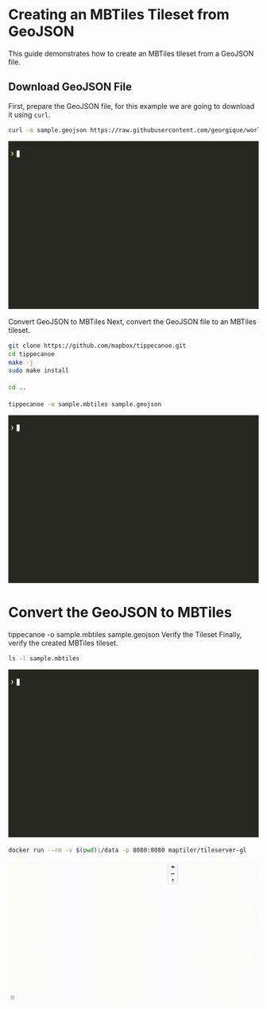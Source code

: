 # Creating an MBTiles Tileset from GeoJSON

This guide demonstrates how to create an MBTiles tileset from a GeoJSON file.

## Download GeoJSON File

First, prepare the GeoJSON file, for this example we are going to download it using `curl`.

<!--@abc: exec() -->
```bash
curl -o sample.geojson https://raw.githubusercontent.com/georgique/world-geojson/develop/areas/new_zealand/chatham_island.json
``` 

<img src="./assets/mbtiles_0.gif"/>

Convert GeoJSON to MBTiles
Next, convert the GeoJSON file to an MBTiles tileset.

<!--@abc: exec() -->
```bash
git clone https://github.com/mapbox/tippecanoe.git
cd tippecanoe
make -j
sudo make install

cd ..

tippecanoe -o sample.mbtiles sample.geojson
```

<img src="./assets/mbtiles_1.gif"/>

# Convert the GeoJSON to MBTiles
tippecanoe -o sample.mbtiles sample.geojson
Verify the Tileset
Finally, verify the created MBTiles tileset.

<!--@abc: exec() -->
```bash
ls -l sample.mbtiles

```

<img src="./assets/mbtiles_3.gif"/>


<!--@abc: exec() -->
```bash
docker run --rm -v $(pwd):/data -p 8080:8080 maptiler/tileserver-gl
```

<!--@abc: browse({"url":"http://localhost:8080/data/sample/#9.64/-43.8816/-176.5548", "service_command":"docker run --rm -v $(pwd):/data -p 8080:8080 maptiler/tileserver-gl"}) -->

<img src="./assets/mbtiles_4.gif"/>
